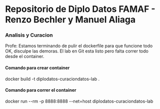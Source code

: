 # Repositorio de  Diplo Datos FAMAF - Renzo Bechler y Manuel Aliaga


### Analisis y Curacion

Profe: Estamos terminando de pulir el dockerfile para que funcione todo OK, disculpe las demoras. El lab en Git esta listo pero falta correr todo desde el container.

#### Comando para crear container
docker build -t diplodatos-curaciondatos-lab .

#### Comando para correr el container
docker run --rm -p 8888:8888 --net=host diplodatos-curaciondatos-lab 